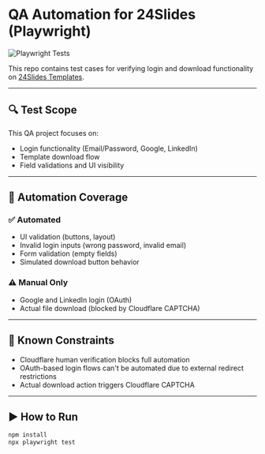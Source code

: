 # QA Automation for 24Slides (Playwright)

![Playwright Tests](https://github.com/renohid/project/actions/workflows/playwright.yml/badge.svg)

This repo contains test cases for verifying login and download functionality on [24Slides Templates](https://24slides.com/templates/featured).

---

## 🔍 Test Scope
This QA project focuses on:
- Login functionality (Email/Password, Google, LinkedIn)
- Template download flow
- Field validations and UI visibility

---

## 🤖 Automation Coverage

### ✅ Automated
- UI validation (buttons, layout)
- Invalid login inputs (wrong password, invalid email)
- Form validation (empty fields)
- Simulated download button behavior

### ⚠️ Manual Only
- Google and LinkedIn login (OAuth)
- Actual file download (blocked by Cloudflare CAPTCHA)

---

## 🚧 Known Constraints
- Cloudflare human verification blocks full automation
- OAuth-based login flows can't be automated due to external redirect restrictions
- Actual download action triggers Cloudflare CAPTCHA

---

## ▶️ How to Run

```bash
npm install
npx playwright test
